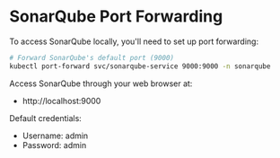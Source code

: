 # SonarQube Port Forwarding

To access SonarQube locally, you'll need to set up port forwarding:

```bash
# Forward SonarQube's default port (9000)
kubectl port-forward svc/sonarqube-service 9000:9000 -n sonarqube
```

Access SonarQube through your web browser at:
- http://localhost:9000

Default credentials:
- Username: admin
- Password: admin